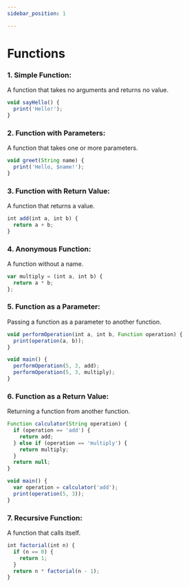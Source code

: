 ```yaml
---
sidebar_position: 1

---
```

# Functions

### 1. Simple Function:
A function that takes no arguments and returns no value.
```javascript
void sayHello() {
  print('Hello!');
}
```

### 2. Function with Parameters:
A function that takes one or more parameters.
```javascript
void greet(String name) {
  print('Hello, $name!');
}
```

### 3. Function with Return Value:
A function that returns a value.
```javascript
int add(int a, int b) {
  return a + b;
}
```

### 4. Anonymous Function:
A function without a name.
```javascript
var multiply = (int a, int b) {
  return a * b;
};
```

### 5. Function as a Parameter:
Passing a function as a parameter to another function.
```javascript
void performOperation(int a, int b, Function operation) {
  print(operation(a, b));
}

void main() {
  performOperation(5, 3, add);
  performOperation(5, 3, multiply);
}
```

### 6. Function as a Return Value:
Returning a function from another function.
```javascript
Function calculator(String operation) {
  if (operation == 'add') {
    return add;
  } else if (operation == 'multiply') {
    return multiply;
  }
  return null;
}

void main() {
  var operation = calculator('add');
  print(operation(5, 3));
}
```

### 7. Recursive Function:
A function that calls itself.
```javascript
int factorial(int n) {
  if (n == 0) {
    return 1;
  }
  return n * factorial(n - 1);
}
```

